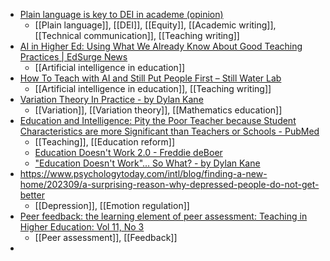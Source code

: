 - [Plain language is key to DEI in academe (opinion)](https://www.insidehighered.com/opinion/views/2023/10/13/plain-language-key-dei-academe-opinion?mc_cid=9cc6610be0)
	- [[Plain language]], [[DEI]], [[Equity]], [[Academic writing]], [[Technical communication]], [[Teaching writing]]
- [AI in Higher Ed: Using What We Already Know About Good Teaching Practices | EdSurge News](https://www.edsurge.com/news/2023-10-13-ai-in-higher-ed-using-what-we-already-know-about-good-teaching-practices)
	- [[Artificial intelligence in education]]
- [How To Teach with AI and Still Put People First – Still Water Lab](https://blog.still-water.net/ai-sandwich/)
	- [[Artificial intelligence in education]], [[Teaching writing]]
- [Variation Theory In Practice - by Dylan Kane](https://fivetwelvethirteen.substack.com/p/variation-theory-in-practice)
	- [[Variation]], [[Variation theory]], [[Mathematics education]]
- [Education and Intelligence: Pity the Poor Teacher because Student Characteristics are more Significant than Teachers or Schools - PubMed](https://pubmed.ncbi.nlm.nih.gov/27919311/)
	- [[Teaching]], [[Education reform]]
	- [Education Doesn't Work 2.0 - Freddie deBoer](https://freddiedeboer.substack.com/p/education-doesnt-work-20)
	- ["Education Doesn't Work"... So What? - by Dylan Kane](https://fivetwelvethirteen.substack.com/p/education-doesnt-work-so-what)
- https://www.psychologytoday.com/intl/blog/finding-a-new-home/202309/a-surprising-reason-why-depressed-people-do-not-get-better
	- [[Depression]], [[Emotion regulation]]
- [Peer feedback: the learning element of peer assessment: Teaching in Higher Education: Vol 11, No 3](https://www.tandfonline.com/doi/abs/10.1080/13562510600680582)
	- [[Peer assessment]], [[Feedback]]
-
